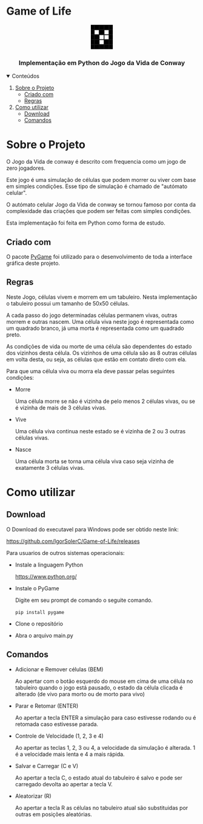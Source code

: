# Game of Life

<!-- LOGO -->
<p align="center">
  <a href="https://github.com/IgorSolerC/Game-of-Life">
    <img src="Imagens/ConwayLogo.png" alt="Logo">
  </a>
  
  <h3 align="center">Implementação em Python do Jogo da Vida de Conway</h3>
</p>

<!-- TABELA DE CONTEUDO -->
<details open="open">
  <summary>Conteúdos</summary>
  <ol>
    <li>
      <a href="#sobre-o-projeto">Sobre o Projeto</a>
      <ul>
        <li><a href="#criado-com">Criado com</a></li>
      </ul>
      <ul>
        <li><a href="#regras">Regras</a></li>
      </ul>
    </li>
    <li>
      <a href="#como-utilizar">Como utilizar</a>
      <ul>
        <li><a href="#download">Download</a></li>
      </ul>
      <ul>
        <li><a href="#comandos">Comandos</a></li>
      </ul>
    </li>
  </ol>
</details>  

# Sobre o Projeto

O Jogo da Vida de conway é descrito com frequencia como um jogo de zero jogadores.

Este jogo é uma simulação de células que podem morrer ou viver com base em simples condições. Esse tipo de simulação é chamado de "autómato celular".

O autómato celular Jogo da Vida de conway se tornou famoso por conta da complexidade das criações que podem ser feitas com simples condições.

Esta implementação foi feita em Python como forma de estudo.

## Criado com

O pacote [PyGame](https://www.pygame.org/) foi utilizado para o desenvolvimento de toda a interface gráfica deste projeto.

## Regras

Neste Jogo, células vivem e morrem em um tabuleiro. Nesta implementação o tabuleiro possui um tamanho de 50x50 células.

A cada passo do jogo determinadas células permanem vivas, outras morrem e outras nascem. Uma célula viva neste jogo é representada como um quadrado branco, já uma morta é representada como um quadrado preto.

As condições de vida ou morte de uma célula são dependentes do estado dos vizinhos desta célula. Os vizinhos de uma célula são as 8 outras células em volta desta, ou seja, as células que estão em contato direto com ela.

Para que uma célula viva ou morra ela deve passar pelas seguintes condições:
* Morre

   Uma célula morre se não é vizinha de pelo menos 2 células vivas, ou se é vizinha de mais de 3 células vivas.
   
* Vive

  Uma célula viva continua neste estado se é vizinha de 2 ou 3 outras células vivas.
* Nasce

  Uma célula morta se torna uma célula viva caso seja vizinha de exatamente 3 células vivas.

# Como utilizar

## Download

O Download do executavel para Windows pode ser obtido neste link: 

https://github.com/IgorSolerC/Game-of-Life/releases

Para usuarios de outros sistemas operacionais:
* Instale a linguagem Python

  https://www.python.org/

* Instale o PyGame

  Digite em seu prompt de comando o seguite comando.

  `pip install pygame`
 
* Clone o repositório
 
* Abra o arquivo main.py

## Comandos

* Adicionar e Remover células (BEM)

  Ao apertar com o botão esquerdo do mouse em cima de uma célula no tabuleiro quando o jogo está pausado, o estado da célula clicada é alterado (de vivo para morto ou de morto para vivo)
  
* Parar e Retomar (ENTER)

  Ao apertar a tecla ENTER a simulação para caso estivesse rodando ou é retomada caso estivesse parada.
  
* Controle de Velocidade (1, 2, 3 e 4)

  Ao apertar as teclas 1, 2, 3 ou 4, a velocidade da simulação é alterada. 1 é a velocidade mais lenta e 4 a mais rápida.
  
* Salvar e Carregar (C e V)

  Ao apertar a tecla C, o estado atual do tabuleiro é salvo e pode ser carregado devolta ao apertar a tecla V.
  
* Aleatorizar (R)

  Ao apertar a tecla R as células no tabuleiro atual são substituidas por outras em posições aleatórias.
